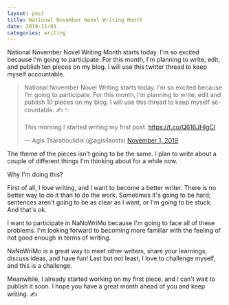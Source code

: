 ```yaml
---
layout: post
title: National November Novel Writing Month
date: 2019-11-01
categories: writing
---
```


National November Novel Writing Month starts today. I'm so excited because I'm going to participate. For this month, I'm planning to write, edit, and publish ten pieces on my blog. I will use this twitter thread to keep myself accountable.

<blockquote class="twitter-tweet tw-align-center"><p lang="en" dir="ltr">National November Novel Writing starts today. I’m so excited because I’m going to participate. For this month, I’m planning to write, edit and publish 10 pieces on my blog. I will use this thread to keep myself accountable. ✍️ ✨<br><br>This morning I started writing my first post. <a href="https://t.co/Q616JHIgCI">https://t.co/Q616JHIgCI</a></p>&mdash; Agis Tsaraboulidis (@agisilaosts) <a href="https://twitter.com/agisilaosts/status/1190179594407759872?ref_src=twsrc%5Etfw">November 1, 2019</a></blockquote> <script async src="https://platform.twitter.com/widgets.js" charset="utf-8"></script>

The theme of the pieces isn't going to be the same. I plan to write about a couple of different things I'm thinking about for a while now.

Why I'm doing this?

First of all, I love writing, and I want to become a better writer. There is no better way to do it than to do the work. Sometimes it's going to be hard; sentences aren't going to be as clear as I want, or I'm going to be stuck. And that's ok.

I want to participate in NaNoWriMo because I'm going to face all of these problems. I'm looking forward to becoming more familiar with the feeling of not good enough in terms of writing.

NaNoWriMo is a great way to meet other writers, share your learnings, discuss ideas, and have fun! Last but not least, I love to challenge myself, and this is a challenge.

Meanwhile, I already started working on my first piece, and I can't wait to publish it soon. I hope you have a great month ahead of you and keep writing. ✍️
